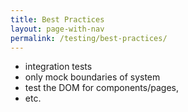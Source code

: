 ```yaml
---
title: Best Practices
layout: page-with-nav
permalink: /testing/best-practices/
---
```


- integration tests
- only mock boundaries of system
- test the DOM for components/pages, 
- etc.